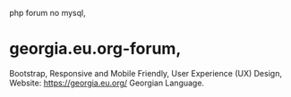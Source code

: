 php forum no mysql,
# georgia.eu.org-forum,
Bootstrap, Responsive and Mobile Friendly,
User Experience (UX) Design,
Website: https://georgia.eu.org/
Georgian Language.
